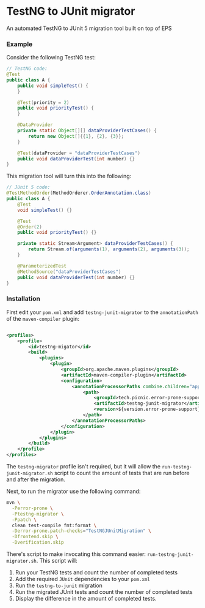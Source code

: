 # TestNG to JUnit migrator

An automated TestNG to JUnit 5 migration tool built on top of EPS

### Example

Consider the following TestNG test:

```java
// TestNG code:
@Test
public class A {
    public void simpleTest() {
    }

    @Test(priority = 2)
    public void priorityTest() {
    }

    @DataProvider
    private static Object[][] dataProviderTestCases() {
        return new Object[]{{1}, {2}, {3}};
    }

    @Test(dataProvider = "dataProviderTestCases")
    public void dataProviderTest(int number) {}
}
```

This migration tool will turn this into the following:

```java
// JUnit 5 code:
@TestMethodOrder(MethodOrderer.OrderAnnotation.class)
public class A {
    @Test
    void simpleTest() {}

    @Test
    @Order(2)
    public void priorityTest() {}

    private static Stream<Argument> dataProviderTestCases() {
        return Stream.of(arguments(1), arguments(2), arguments(3));
    }

    @ParameterizedTest
    @MethodSource("dataProviderTestCases")
    public void dataProviderTest(int number) {}
}
```

### Installation

First edit your `pom.xml` and add `testng-junit-migrator` to the `annotationPath` of the `maven-compiler` plugin:

```xml

<profiles>
    <profile>
        <id>testng-migator</id>
        <build>
            <plugins>
                <plugin>
                    <groupId>org.apache.maven.plugins</groupId>
                    <artifactId>maven-compiler-plugin</artifactId>
                    <configuration>
                        <annotationProcessorPaths combine.children="append">
                            <path>
                                <groupId>tech.picnic.error-prone-support</groupId>
                                <artifactId>testng-junit-migrator</artifactId>
                                <version>${version.error-prone-support}</version>
                            </path>
                        </annotationProcessorPaths>
                    </configuration>
                </plugin>
            </plugins>
        </build>
    </profile>
</profiles> 
```

The `testng-migrator` profile isn't required, but it will allow the `run-testng-junit-migrator.sh` script to count the
amount of tests that are run before and after the migration.

Next, to run the migrator use the following command:

```sh
mvn \
  -Perror-prone \
  -Ptestng-migrator \
  -Ppatch \
  clean test-compile fmt:format \
  -Derror-prone.patch-checks="TestNGJUnitMigration" \
  -Dfrontend.skip \
  -Dverification.skip
```

There's script to make invocating this command easier: `run-testng-junit-migrator.sh`.
This script will:

1. Run your TestNG tests and count the number of completed tests
2. Add the required `JUnit` dependencies to your `pom.xml`
3. Run the `testng-to-junit` migration
4. Run the migrated JUnit tests and count the number of completed tests
5. Display the difference in the amount of completed tests.